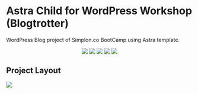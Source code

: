# Astra Child for WordPress Workshop (Blogtrotter)

WordPress Blog project of Simplon.co BootCamp using Astra template.

<p align="center">
    <img src="https://img.shields.io/github/repo-size/Puthpiseth/astra-child-simplon" />
    <img src="https://img.shields.io/github/issues/Puthpiseth/astra-child-simplon" />
    <img src="https://img.shields.io/github/last-commit/Puthpiseth/astra-child-simplon" />
    <img src="https://img.shields.io/badge/WordPress-blue" />
    <img src="https://img.shields.io/badge/PHP-blue" />

## Project Layout

![](ProjectLayout.png)
